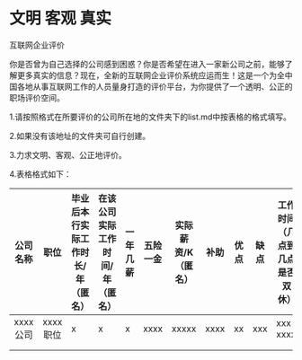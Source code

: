 # 文明                                                 客观                                                 真实

互联网企业评价

你是否曾为自己选择的公司感到困惑？你是否希望在进入一家新公司之前，能够了解更多真实的信息？现在，全新的互联网企业评价系统应运而生！这是一个为全中国各地从事互联网工作的人员量身打造的评价平台，为你提供了一个透明、公正的职场评价空间。

1.请按照格式在所要评价的公司所在地的文件夹下的list.md中按表格的格式填写。

2.如果没有该地址的文件夹可自行创建。

3.力求文明、客观、公正地评价。

4.表格格式如下：

| 公司名称 |   职位   | 毕业后本行实际工作时长/年（匿名） | 在该公司实际工作时间/年（匿名） | 一年几薪 | 五险一金 | 实际薪资/K（匿名） | 补助 | 优点 | 缺点 | 工作时间（几点到几点是否双休） | 备注 |
| :------: | :------: | --------------------------------- | ------------------------------- | -------- | -------- | ------------------ | ---- | ---- | ---- | ------------------------------ | ---- |
| xxxx公司 | xxxx职位 | x                                 | x                               | x        | xxxx     | xxxxx              | xxxx | xx   | xxx  | xxx-xxxx                       | xxxx |
|          |          |                                   |                                 |          |          |                    |      |      |      |                                |      |
|          |          |                                   |                                 |          |          |                    |      |      |      |                                |      |
